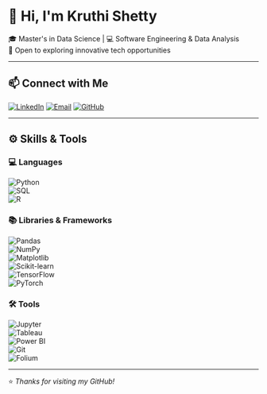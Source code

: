 # 👋 Hi, I'm Kruthi Shetty

🎓 Master's in Data Science | 💻 Software Engineering & Data Analysis  
🌟 Open to exploring innovative tech opportunities

---

## 📫 Connect with Me

[![LinkedIn](https://img.shields.io/badge/-LinkedIn-blue?logo=linkedin&logoColor=white&style=flat-square)](https://www.linkedin.com/in/kruthi-s-9787512a1/)
[![Email](https://img.shields.io/badge/-Email-%23D14836?style=flat-square&logo=gmail&logoColor=white)](mailto:kruthi96shetty@email.com)
[![GitHub](https://img.shields.io/badge/-GitHub-%2312100E?style=flat-square&logo=github&logoColor=white)](https://github.com/KruthiShetty)

---

## ⚙️ Skills & Tools

### 💻 Languages  
![Python](https://img.shields.io/badge/-Python-3776AB?style=flat-square&logo=python&logoColor=white)  
![SQL](https://img.shields.io/badge/-SQL-003B57?style=flat-square&logo=postgresql&logoColor=white)  
![R](https://img.shields.io/badge/-R-276DC3?style=flat-square&logo=r&logoColor=white)

### 📚 Libraries & Frameworks  
![Pandas](https://img.shields.io/badge/-Pandas-150458?style=flat-square&logo=pandas&logoColor=white)  
![NumPy](https://img.shields.io/badge/-NumPy-013243?style=flat-square&logo=numpy&logoColor=white)  
![Matplotlib](https://img.shields.io/badge/-Matplotlib-11557C?style=flat-square&logo=python&logoColor=white)  
![Scikit-learn](https://img.shields.io/badge/-Scikit--learn-F7931E?style=flat-square&logo=scikit-learn&logoColor=white)  
![TensorFlow](https://img.shields.io/badge/-TensorFlow-FF6F00?style=flat-square&logo=tensorflow&logoColor=white)  
![PyTorch](https://img.shields.io/badge/-PyTorch-EE4C2C?style=flat-square&logo=pytorch&logoColor=white)

### 🛠️ Tools  
![Jupyter](https://img.shields.io/badge/-Jupyter-F37626?style=flat-square&logo=jupyter&logoColor=white)  
![Tableau](https://img.shields.io/badge/-Tableau-E97627?style=flat-square&logo=tableau&logoColor=white)  
![Power BI](https://img.shields.io/badge/-PowerBI-F2C811?style=flat-square&logo=power-bi&logoColor=black)  
![Git](https://img.shields.io/badge/-Git-F05032?style=flat-square&logo=git&logoColor=white)  
![Folium](https://img.shields.io/badge/-Folium-77B829?style=flat-square)

---

⭐️ *Thanks for visiting my GitHub!*
